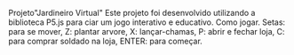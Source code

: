 Projeto"Jardineiro Virtual"
Este projeto foi desenvolvido utilizando a biblioteca
P5.js para ciar um jogo interativo e educativo.
Como jogar.
Setas: para se mover, Z: plantar arvore, X: lançar-chamas, P: abrir e fechar loja, C: para comprar soldado na loja, ENTER: para começar.
